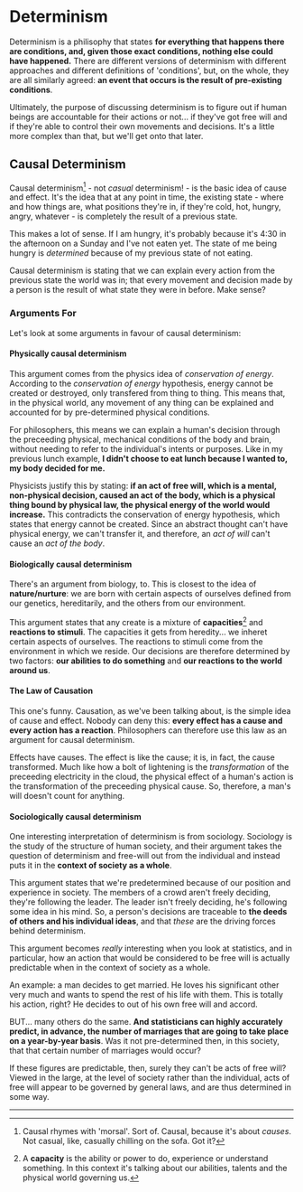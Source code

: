 # Determinism

Determinism is a philisophy that states **for everything that happens there are conditions, and, given those exact conditions, nothing else could have happened.** There are different versions of determinism with different approaches and different definitions of 'conditions', but, on the whole, they are all similarly agreed: **an event that occurs is the result of pre-existing conditions**.

Ultimately, the purpose of discussing determinism is to figure out if human beings are accountable for their actions or not... if they've got free will and if they're able to control their own movements and decisions. It's a little more complex than that, but we'll get onto that later.

## Causal Determinism

Causal determinism[^1] - not _casual_ determinism! - is the basic idea of cause and effect. It's the idea that at any point in time, the existing state - where and how things are, what positions they're in, if they're cold, hot, hungry, angry, whatever - is completely the result of a previous state.

This makes a lot of sense. If I am hungry, it's probably because it's 4:30 in the afternoon on a Sunday and I've not eaten yet. The state of me being hungry is _determined_ because of my previous state of not eating.

Causal determinism is stating that we can explain every action from the previous state the world was in; that every movement and decision made by a person is the result of what state they were in before. Make sense?

### Arguments For

Let's look at some arguments in favour of causal determinism:

#### Physically causal determinism

This argument comes from the physics idea of _conservation of energy_. According to the _conservation of energy_ hypothesis, energy cannot be created or destroyed, only transfered from thing to thing. This means that, in the physical world, any movement of any thing can be explained and accounted for by pre-determined physical conditions.

For philosophers, this means we can explain a human's decision through the preceeding physical, mechanical conditions of the body and brain, without needing to refer to the individual's intents or purposes. Like in my previous lunch example, **I didn't choose to eat lunch because I wanted to, my body decided for me.**

Physicists justify this by stating: **if an act of free will, which is a mental, non-physical decision, caused an act of the body, which is a physical thing bound by physical law, the physical energy of the world would increase.** This contradicts the conservation of energy hypothesis, which states that energy cannot be created. Since an abstract thought can't have physical energy, we can't transfer it, and therefore, an _act of will_ can't cause an _act of the body_.

#### Biologically causal determinism

There's an argument from biology, to. This is closest to the idea of **nature/nurture**: we are born with certain aspects of ourselves defined from our genetics, hereditarily, and the others from our environment.

This argument states that any create is a mixture of **capacities**[^2] and **reactions to stimuli**. The capacities it gets from heredity... we inheret certain aspects of ourselves. The reactions to stimuli come from the environment in which we reside. Our decisions are therefore determined by two factors: **our abilities to do something** and **our reactions to the world around us**.

#### The Law of Causation

This one's funny. Causation, as we've been talking about, is the simple idea of cause and effect. Nobody can deny this: **every effect has a cause and every action has a reaction**. Philosophers can therefore use this law as an argument for causal determinism.

Effects have causes. The effect is like the cause; it is, in fact, the cause transformed. Much like how a bolt of lightening is the _transformation_ of the preceeding electricity in the cloud, the physical effect of a human's action is the transformation of the preceeding physical cause. So, therefore, a man's will doesn't count for anything.

#### Sociologically causal determinism

One interesting interpretation of determinism is from sociology. Sociology is the study of the structure of human society, and their argument takes the question of determinism and free-will out from the individual and instead puts it in the **context of society as a whole**.

This argument states that we're predetermined because of our position and experience in society. The members of a crowd aren't freely deciding, they're following the leader. The leader isn't freely deciding, he's following some idea in his mind. So, a person's decisions are traceable to **the deeds of others and his individual ideas**, and that _these_ are the driving forces behind determinism.

This argument becomes _really_ interesting when you look at statistics, and in particular, how an action that would be considered to be free will is actually predictable when in the context of society as a whole.

An example: a man decides to get married. He loves his significant other very much and wants to spend the rest of his life with them. This is totally his action, right? He decides to out of his own free will and accord.

BUT... many others do the same. **And statisticians can highly accurately predict, in advance, the number of marriages that are going to take place on a year-by-year basis**. Was it not pre-determined then, in this society, that that certain number of marriages would occur?

If these figures are predictable, then, surely they can't be acts of free will? Viewed in the large, at the level of society rather than the individual, acts of free will appear to be governed by general laws, and are thus determined in some way.

* * *

[^1]: Causal rhymes with 'morsal'. Sort of. Causal, because it's about _causes_. Not casual, like, casually chilling on the sofa. Got it?

[^2]: A **capacity** is the ability or power to do, experience or understand something. In this context it's talking about our abilities, talents and the physical world governing us.